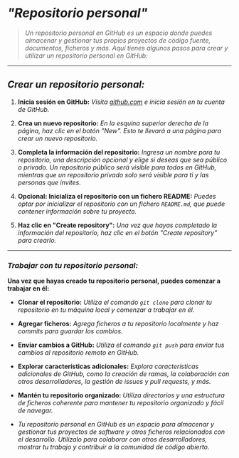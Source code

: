 <!-- Autor: Daniel Benjamin Perez Morales -->
<!-- GitHub: https://github.com/DanielBenjaminPerezMoralesDev13 -->
<!-- Gitlab: https://gitlab.com/DanielBenjaminPerezMoralesDev13 -->
<!-- Correo electrónico: danielperezdev@proton.me -->

# ***"Repositorio personal"***

> *Un repositorio personal en GitHub es un espacio donde puedes almacenar y gestionar tus propios proyectos de código fuente, documentos, ficheros y más. Aquí tienes algunos pasos para crear y utilizar un repositorio personal en GitHub:*

---

## ***Crear un repositorio personal:***

1. **Inicia sesión en GitHub:**
   *Visita [github.com](https://github.com/ "https://github.com/") e inicia sesión en tu cuenta de GitHub.*

2. **Crea un nuevo repositorio:**
   *En la esquina superior derecha de la página, haz clic en el botón "New". Esto te llevará a una página para crear un nuevo repositorio.*

3. **Completa la información del repositorio:**
   *Ingresa un nombre para tu repositorio, una descripción opcional y elige si deseas que sea público o privado. Un repositorio público será visible para todos en GitHub, mientras que un repositorio privado solo será visible para ti y las personas que invites.*

4. **Opcional: Inicializa el repositorio con un fichero README:**
   *Puedes optar por inicializar el repositorio con un fichero `README.md`, que puede contener información sobre tu proyecto.*

5. **Haz clic en "Create repository":**
   *Una vez que hayas completado la información del repositorio, haz clic en el botón "Create repository" para crearlo.*

---

### ***Trabajar con tu repositorio personal:***

**Una vez que hayas creado tu repositorio personal, puedes comenzar a trabajar en él:**

- **Clonar el repositorio:** *Utiliza el comando `git clone` para clonar tu repositorio en tu máquina local y comenzar a trabajar en él.*

- **Agregar ficheros:** *Agrega ficheros a tu repositorio localmente y haz commits para guardar los cambios.*

- **Enviar cambios a GitHub:** *Utiliza el comando `git push` para enviar tus cambios al repositorio remoto en GitHub.*

- **Explorar características adicionales:** *Explora características adicionales de GitHub, como la creación de ramas, la colaboración con otros desarrolladores, la gestión de issues y pull requests, y más.*

- **Mantén tu repositorio organizado:** *Utiliza directorios y una estructura de ficheros coherente para mantener tu repositorio organizado y fácil de navegar.*

- *Tu repositorio personal en GitHub es un espacio para almacenar y gestionar tus proyectos de software y otros ficheros relacionados con el desarrollo. Utilízalo para colaborar con otros desarrolladores, mostrar tu trabajo y contribuir a la comunidad de código abierto.*
